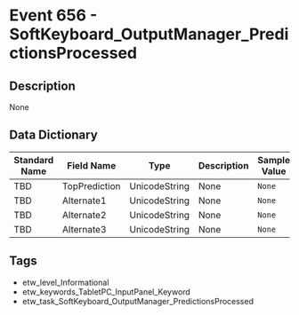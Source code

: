 # Event 656 - SoftKeyboard_OutputManager_PredictionsProcessed

## Description
None

## Data Dictionary
|Standard Name|Field Name|Type|Description|Sample Value|
|---|---|---|---|---|
|TBD|TopPrediction|UnicodeString|None|`None`|
|TBD|Alternate1|UnicodeString|None|`None`|
|TBD|Alternate2|UnicodeString|None|`None`|
|TBD|Alternate3|UnicodeString|None|`None`|

## Tags
* etw_level_Informational
* etw_keywords_TabletPC_InputPanel_Keyword
* etw_task_SoftKeyboard_OutputManager_PredictionsProcessed